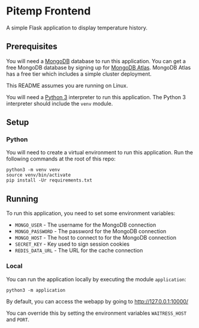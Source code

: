 # Pitemp Frontend
A simple Flask application to display temperature history.

## Prerequisites
You will need a [MongoDB](https://www.mongodb.com/) database to run this application.
You can get a free MongoDB database by signing up for [MongoDB Atlas](https://www.mongodb.com/cloud/atlas).
MongoDB Atlas has a free tier which includes a simple cluster deployment.

This README assumes you are running on Linux.

You will need a [Python 3](https://www.python.org/about/) interpreter to run this application.
The Python 3 interpreter should include the `venv` module.

## Setup

### Python
You will need to create a virtual environment to run this application.
Run the following commands at the root of this repo:
```
python3 -m venv venv
source venv/bin/activate
pip install -Ur requirements.txt
```

## Running
To run this application, you need to set some environment variables:
* `MONGO_USER` - The username for the MongoDB connection
* `MONGO_PASSWORD` - The password for the MongoDB connection
* `MONGO_HOST` - The host to connect to for the MongoDB connection
* `SECRET_KEY` - Key used to sign session cookies
* `REDIS_DATA_URL` - The URL for the cache connection

### Local

You can run the application locally by executing the module `application`:
```
python3 -m application
```

By default, you can access the webapp by going to http://127.0.0.1:10000/

You can override this by setting the environment variables `WAITRESS_HOST` and `PORT`.
